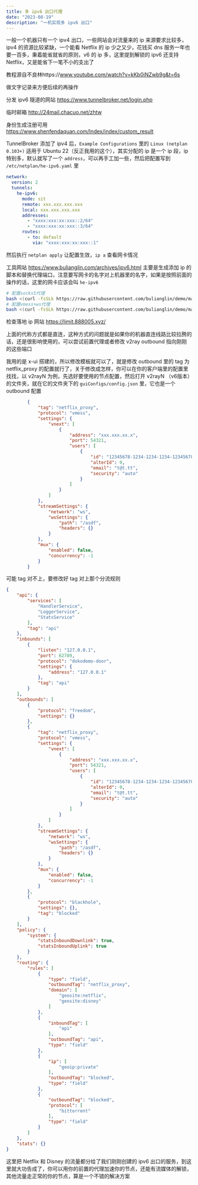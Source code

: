```yaml
---
title: 多 ipv6 出口代理
date: "2023-08-19"
description: "一机实现多 ipv6 出口"
---
```


一般一个机器只有一个 ipv4 出口，一些网站会对流量来的 ip 来源要求比较多，ipv4 的资源比较紧缺，一个能看 Netflix 的 ip 少之又少，花钱买 dns 服务一年也要一百多，秉着能省就省的原则，v6 的 ip 多，这里提到解锁的 ipv6 还支持 Netflix，又是能省下一笔不小的支出了

教程源自不良林https://www.youtube.com/watch?v=kKb0iNZwb9g&t=6s

做文字记录来方便后续的再操作

分发 ipv6 隧道的网站 https://www.tunnelbroker.net/login.php

临时邮箱 http://24mail.chacuo.net/zhtw

身份生成注册可用 https://www.shenfendaquan.com/Index/index/custom_result

TunnelBroker 添加了 ipv4 后，`Example Configurations` 里的 `Linux (netplan 0.103+)` 适用于 Ubuntu 22（反正我用的这个），其实分配的 ip 是一个 ip 段，ip 特别多，默认就写了一个 `address`，可以再手工加一些，然后把配置写到 `/etc/netplan/he-ipv6.yaml` 里

```yaml
network:
  version: 2
  tunnels:
    he-ipv6:
      mode: sit
      remote: xxx.xxx.xxx.xxx
      local: xxx.xxx.xxx.xxx
      addresses:
        - "xxxx:xxx:xx:xxx::2/64"
        - "xxxx:xxx:xx:xxx::3/64"
      routes:
        - to: default
          via: "xxxx:xxx:xx:xxx::1"
```

然后执行 `netplan apply` 让配置生效，`ip a` 查看网卡情况

工具网站 https://www.bulianglin.com/archives/ipv6.html 主要是生成添加 ip 的脚本和替换代理端口，注意要写网卡的名字对上机器里的名字，如果是按照前面的操作的话，这里的网卡应该会叫 `he-ipv6`

```bash
# 配置socks5代理
bash <(curl -fsSLk https://raw.githubusercontent.com/bulianglin/demo/main/xrayL.sh) socks
# 配置vmess+ws代理
bash <(curl -fsSLk https://raw.githubusercontent.com/bulianglin/demo/main/xrayL.sh) vmess
```

检查落地 ip 网站 https://limit.888005.xyz/ 

上面的代称方式都是直连，这种方式的问题就是如果你的机器直连线路比较拉胯的话，还是很影响使用的，可以尝试前置代理或者修改 v2ray outbound 指向刚刚的这些端口

我用的是 x-ui 搭建的，所以修改模板就可以了，就是修改 outbound 里的 tag 为 netflix_proxy 的配置就行了，关于修改成怎样，你可以在你的客户端里的配置里找找，以 v2rayN 为例，先选好要使用的节点配置，然后打开 v2rayN （v6版本）的文件夹，就在它的文件夹下的 `guiConfigs/config.json` 里，它也是一个 outbound 配置

```json
        {
            "tag": "netflix_proxy",
            "protocol": "vmess",
            "settings": {
                "vnext": [
                    {
                        "address": "xxx.xxx.xx.x",
                        "port": 54321,
                        "users": [
                            {
                                "id": "12345678-1234-1234-1234-123456789012",
                                "alterId": 0,
                                "email": "t@t.tt",
                                "security": "auto"
                            }
                        ]
                    }
                ]
            },
            "streamSettings": {
                "network": "ws",
                "wsSettings": {
                    "path": "/asdf",
                    "headers": {}
                }
            },
            "mux": {
                "enabled": false,
                "concurrency": -1
            }
        }
```

可能 tag 对不上，要修改好 tag 对上那个分流规则

```json
{
    "api": {
        "services": [
            "HandlerService",
            "LoggerService",
            "StatsService"
        ],
        "tag": "api"
    },
    "inbounds": [
        {
            "listen": "127.0.0.1",
            "port": 62789,
            "protocol": "dokodemo-door",
            "settings": {
                "address": "127.0.0.1"
            },
            "tag": "api"
        }
    ],
    "outbounds": [
        {
            "protocol": "freedom",
            "settings": {}
        },
        {
            "tag": "netflix_proxy",
            "protocol": "vmess",
            "settings": {
                "vnext": [
                    {
                        "address": "xxx.xxx.xx.x",
                        "port": 54321,
                        "users": [
                            {
                                "id": "12345678-1234-1234-1234-123456789012",
                                "alterId": 0,
                                "email": "t@t.tt",
                                "security": "auto"
                            }
                        ]
                    }
                ]
            },
            "streamSettings": {
                "network": "ws",
                "wsSettings": {
                    "path": "/asdf",
                    "headers": {}
                }
            },
            "mux": {
                "enabled": false,
                "concurrency": -1
            }
        },
        {
            "protocol": "blackhole",
            "settings": {},
            "tag": "blocked"
        }
    ],
    "policy": {
        "system": {
            "statsInboundDownlink": true,
            "statsInboundUplink": true
        }
    },
    "routing": {
        "rules": [
            {
                "type": "field",
                "outboundTag": "netflix_proxy",
                "domain": [
                    "geosite:netflix",
                    "geosite:disney"
                ]
            },
            {
                "inboundTag": [
                    "api"
                ],
                "outboundTag": "api",
                "type": "field"
            },
            {
                "ip": [
                    "geoip:private"
                ],
                "outboundTag": "blocked",
                "type": "field"
            },
            {
                "outboundTag": "blocked",
                "protocol": [
                    "bittorrent"
                ],
                "type": "field"
            }
        ]
    },
    "stats": {}
}
```

这里把 Netflix 和 Disney 的流量都分给了我们刚刚创建的 ipv6 出口的服务，到这里就大功告成了，你可以用你的前置的代理加速你的节点，还能有流媒体的解锁，其他流量走正常的你的节点，算是一个不错的解决方案

